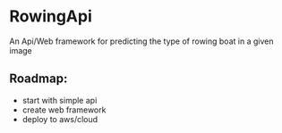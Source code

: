# RowingApi
An Api/Web framework for predicting the type of rowing boat in a given image

## Roadmap:

- start with simple api 
- create web framework 
- deploy to aws/cloud